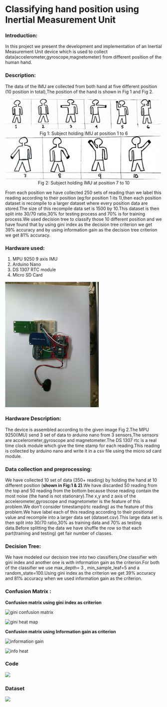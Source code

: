 # Classifying hand position using Inertial Measurement Unit

### Introduction: 

In this project we present the development and implementation of an Inertial Measurement Unit  device which is used to collect data(accelerometer,gyroscope,magnetometer) from different position of the human hand.

### Description:
The data of the IMU are collected from both hand at five different position (10 position in total),The position of the hand is shown in Fig 1 and Fig 2.

<img width=500 src="image/class1_6.jpg">


<center>Fig 1: Subject holding IMU at position 1 to 6</center>


<img width=500 src="image/class7_10.jpg">


<center>Fig 2: Subject holding IMU at position 7 to 10</center>




From each position we have collected 250 sets of reading than we label this reading according to their position (eg:for position 1 its 1),then each position dataset is recompile to a larger dataset where every position data are stored.The size of this recompile data set is 1500 by 10.This dataset is then split into 30/70 ratio,30% for testing process and 70% is for training process.We used decision tree to classify those 10 different position and we have found that by using gini index as the decision tree criterion we get 39%  accuracy and by using information gain as the decision tree criterion we get 81% accuracy.
### Hardware used:
1. MPU 9250 9 axis IMU
2. Arduino Nano
3. DS 1307 RTC module
4. Micro SD Card

<img width=300 src="image/hardware.jpg">

### Hardware Description: 
The device is assembled according to the given image Fig 2.The MPU 9250(IMU) send 3 set of data to arduino nano from 3 sensors,The sensors are accelerometer,gyroscope and magnetometer.The DS 1307 rtc is a real time clock module which give the time stamp for each reading.This reading is collected by arduino nano and write it in a csv file using the micro sd card module.

### Data collection and preprocessing:
We have collected 10 set of data (350+ reading) by holding the hand at 10 different  position (**shown in Fig:1 & 2)**.We have discarded 50 reading from the top and 50 reading from the bottom because those reading contain the most noise (the hand is not stationary).The x,y and z axis of the accelerometer,gyroscope and magnetometer is the feature of this problem.We don’t consider timestamp(rtc reading) as the feature of this problem.We have label each of this reading according to their positional value and recompile into a larger data set (dataset.csv).This large data set is then split into 30/70 ratio,30% as training data and 70% as testing data.Before splitting the data we have shuffle the row so that each part(training and testing) get fair number of classes.
### Decision Tree:
We have modeled our decision tree into two classifiers,One classifier with gini index and another one is with information gain as the criterion.For both of the classifier we use max_depth= 3 , min_sample_leaf=5 and a random_state=100.Using gini index as the criterion we get 39% accuracy and 81% accuracy when we used information gain as the criterion.

### Confusion Matrix :
**Confusion matrix using gini index as criterion**

![gini confusion matrix](https://github.com/mirsahib/Project-Andromeda/blob/master/image/gini.jpg)


![gini heat map](https://github.com/mirsahib/Project-Andromeda/blob/master/image/gini_heat.png)


**Confusion matrix using Information gain as criterion**


![information gain](https://github.com/mirsahib/Project-Andromeda/blob/master/image/info.png)


![info heat](https://github.com/mirsahib/Project-Andromeda/blob/master/image/infoheatupdate.png)

### Code
![](https://github.com/mirsahib/Project-Andromeda/blob/master/IMU_updated.ipynb)

### Dataset
![](https://github.com/mirsahib/Project-Andromeda/tree/master/Dataset)
